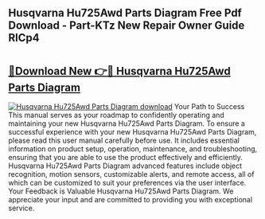 ## Husqvarna Hu725Awd Parts Diagram Free Pdf Download - Part-KTz New Repair Owner Guide RlCp4

# <h2><a href="http://dfl4bx.blite.top/?on=Husqvarna+Hu725Awd+Parts+Diagram">🔗Download New 👉🔴 Husqvarna Hu725Awd Parts Diagram</a></h2>

[![Husqvarna Hu725Awd Parts Diagram download](https://i.imgur.com/lujVjoI.png)](http://dfl4bx.blite.top/?on=Husqvarna+Hu725Awd+Parts+Diagram)
Your Path to Success This manual serves as your roadmap to confidently operating and maintaining your new Husqvarna Hu725Awd Parts Diagram. To ensure a successful experience with your new Husqvarna Hu725Awd Parts Diagram, please read this user manual carefully before use. It includes essential information on product setup, operation, maintenance, and troubleshooting, ensuring that you are able to use the product effectively and efficiently. Husqvarna Hu725Awd Parts Diagram advanced features include object recognition, motion sensors, customizable alerts, and remote access, all of which can be customized to suit your preferences via the user interface. Your Feedback is Valuable Husqvarna Hu725Awd Parts Diagram. We appreciate your input and are committed to providing you with exceptional service.
